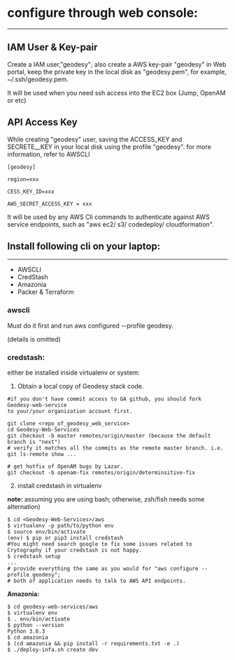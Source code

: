 # configure through web console:

---

## IAM User & Key-pair

Create a IAM user,"geodesy";  also create a AWS key-pair "geodesy" in Web portal, keep the private key in the local disk as "geodesy.pem", for example, ~/.ssh/geodesy.pem.

It will be used when you need ssh access into the EC2 box \(Jump, OpenAM or etc\)

## API Access Key

While creating "geodesy" user, saving the ACCESS_KEY  and SECRETE_\_KEY in your local disk using the profile "geodesy". for more information, refer to AWSCLI

`[geodesy]`

`region=xxx`

`CESS_KEY_ID=xxx`

`AWS_SECRET_ACCESS_KEY = xxx`

It will be used by any AWS Cli commands to authenticate against AWS service endpoints, such as "aws ec2/ s3/ codedeploy/ cloudformation".





## Install following cli on your laptop:

---

* AWSCLI
* CredStash
* Amazonia
* Packer & Terraform

### **awscli**

Must do it first and run aws configured --profile geodesy. 

\(details is omitted\)



### **credstash**: 

either be installed inside virtualenv or system:

1. Obtain a local copy of Geodesy stack code.

```
#if you don't have commit access to GA github, you should fork Geodesy-web-service 
to your/your organization account first.

git clone <repo_of_geodesy_web_service>
cd Geodesy-Web-Services
git checkout -b master remotes/origin/master (because the default branch is "next")
# verify it matches all the commits as the remote master branch. i.e. git ls-remote show ...

# get hotfix of OpenAM bugs by Lazar.
git checkout -b openam-fix remotes/origin/determinsitive-fix
```

2. install credstash in virtualenv 

**note:** assuming you are using bash; otherwise, zsh/fish needs some alternation\)

```
$ cd <Geodesy-Web-Services>/aws
$ virtualenv -p path/to/python env
$ source env/bin/activate
(env) $ pip or pip3 install credstash
#You might need search google to fix some issues related to Crytography if your credstash is not happy.
$ credstash setup
...
# provide everything the same as you would for "aws configure --profile geodesy"; 
# both of application needs to talk to AWS API endpoints.
```

**Amazonia:**

```
$ cd geodesy-web-services/aws
$ virtualenv env
$ . env/bin/activate
$ python --version
Python 3.6.3
$ cd amazonia
$ (cd amazonia && pip install -r requirements.txt -e .)
$ ./deploy-infa.sh create dev
```



